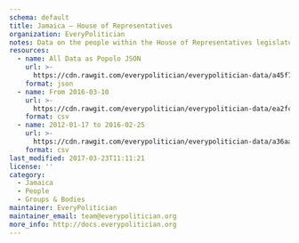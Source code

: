 ```yaml
---
schema: default
title: Jamaica — House of Representatives
organization: EveryPolitician
notes: Data on the people within the House of Representatives legislature of Jamaica.
resources:
  - name: All Data as Popolo JSON
    url: >-
      https://cdn.rawgit.com/everypolitician/everypolitician-data/a45f7235801d832659598dad4a926a5f6f970a5e/data/Jamaica/House_of_Representatives/ep-popolo-v1.0.json
    format: json
  - name: From 2016-03-10
    url: >-
      https://cdn.rawgit.com/everypolitician/everypolitician-data/ea2fc67a6c9a90cae6780ac9698b88eb52a3c9ea/data/Jamaica/House_of_Representatives/term-2016.csv
    format: csv
  - name: 2012-01-17 to 2016-02-25
    url: >-
      https://cdn.rawgit.com/everypolitician/everypolitician-data/a36aa4ceae70334da199c21047eb913c7e5cedf3/data/Jamaica/House_of_Representatives/term-2011.csv
    format: csv
last_modified: 2017-03-23T11:11:21
license: ''
category:
  - Jamaica
  - People
  - Groups & Bodies
maintainer: EveryPolitician
maintainer_email: team@everypolitician.org
more_info: http://docs.everypolitician.org
---
```

